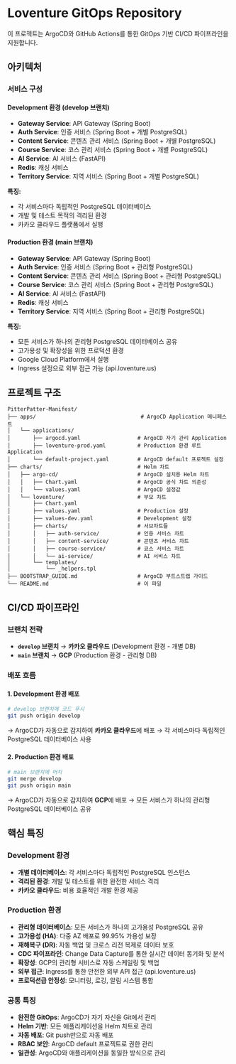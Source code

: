 # Loventure GitOps Repository

이 프로젝트는 ArgoCD와 GitHub Actions를 통한 GitOps 기반 CI/CD 파이프라인을 지원합니다.

## 아키텍처

### 서비스 구성

#### Development 환경 (develop 브랜치)
- **Gateway Service**: API Gateway (Spring Boot)
- **Auth Service**: 인증 서비스 (Spring Boot + 개별 PostgreSQL)
- **Content Service**: 콘텐츠 관리 서비스 (Spring Boot + 개별 PostgreSQL)
- **Course Service**: 코스 관리 서비스 (Spring Boot + 개별 PostgreSQL)
- **AI Service**: AI 서비스 (FastAPI)
- **Redis**: 캐싱 서비스
- **Territory Service**: 지역 서비스 (Spring Boot + 개별 PostgreSQL)

**특징:**
- 각 서비스마다 독립적인 PostgreSQL 데이터베이스
- 개발 및 테스트 목적의 격리된 환경
- 카카오 클라우드 플랫폼에서 실행

#### Production 환경 (main 브랜치)
- **Gateway Service**: API Gateway (Spring Boot)
- **Auth Service**: 인증 서비스 (Spring Boot + 관리형 PostgreSQL)
- **Content Service**: 콘텐츠 관리 서비스 (Spring Boot + 관리형 PostgreSQL)
- **Course Service**: 코스 관리 서비스 (Spring Boot + 관리형 PostgreSQL)
- **AI Service**: AI 서비스 (FastAPI)
- **Redis**: 캐싱 서비스
- **Territory Service**: 지역 서비스 (Spring Boot + 관리형 PostgreSQL)

**특징:**
- 모든 서비스가 하나의 관리형 PostgreSQL 데이터베이스 공유
- 고가용성 및 확장성을 위한 프로덕션 환경
- Google Cloud Platform에서 실행
- Ingress 설정으로 외부 접근 가능 (api.loventure.us)

## 프로젝트 구조

```
PitterPatter-Manifest/
├── apps/                                 # ArgoCD Application 매니페스트
│   └── applications/
│       ├── argocd.yaml                  # ArgoCD 자기 관리 Application
│       ├── loventure-prod.yaml          # Production 환경 루트 Application
│       └── default-project.yaml         # ArgoCD default 프로젝트 설정
├── charts/                              # Helm 차트
│   ├── argo-cd/                         # ArgoCD 설치용 Helm 차트
│   │   ├── Chart.yaml                   # ArgoCD 공식 차트 의존성
│   │   └── values.yaml                  # ArgoCD 설정값
│   └── loventure/                       # 부모 차트
│       ├── Chart.yaml
│       ├── values.yaml                  # Production 설정
│       ├── values-dev.yaml              # Development 설정
│       ├── charts/                      # 서브차트들
│       │   ├── auth-service/            # 인증 서비스 차트
│       │   ├── content-service/         # 콘텐츠 서비스 차트
│       │   ├── course-service/          # 코스 서비스 차트
│       │   └── ai-service/              # AI 서비스 차트
│       └── templates/
│           └── _helpers.tpl
├── BOOTSTRAP_GUIDE.md                   # ArgoCD 부트스트랩 가이드
└── README.md                            # 이 파일
```

## CI/CD 파이프라인

### 브랜치 전략
- **`develop` 브랜치** → **카카오 클라우드** (Development 환경 - 개별 DB)
- **`main` 브랜치** → **GCP** (Production 환경 - 관리형 DB)

### 배포 흐름

#### 1. Development 환경 배포
```bash
# develop 브랜치에 코드 푸시
git push origin develop
```
→ ArgoCD가 자동으로 감지하여 **카카오 클라우드**에 배포
→ 각 서비스마다 독립적인 PostgreSQL 데이터베이스 사용

#### 2. Production 환경 배포
```bash
# main 브랜치에 머지
git merge develop
git push origin main
```
→ ArgoCD가 자동으로 감지하여 **GCP**에 배포
→ 모든 서비스가 하나의 관리형 PostgreSQL 데이터베이스 공유

## 핵심 특징

### Development 환경
- **개별 데이터베이스**: 각 서비스마다 독립적인 PostgreSQL 인스턴스
- **격리된 환경**: 개발 및 테스트를 위한 완전한 서비스 격리
- **카카오 클라우드**: 비용 효율적인 개발 환경 제공

### Production 환경
- **관리형 데이터베이스**: 모든 서비스가 하나의 고가용성 PostgreSQL 공유
- **고가용성 (HA)**: 다중 AZ 배포로 99.95% 가용성 보장
- **재해복구 (DR)**: 자동 백업 및 크로스 리전 복제로 데이터 보호
- **CDC 파이프라인**: Change Data Capture를 통한 실시간 데이터 동기화 및 분석
- **확장성**: GCP의 관리형 서비스로 자동 스케일링 및 백업
- **외부 접근**: Ingress를 통한 안전한 외부 API 접근 (api.loventure.us)
- **프로덕션급 안정성**: 모니터링, 로깅, 알림 시스템 통합

### 공통 특징
- **완전한 GitOps**: ArgoCD가 자기 자신을 Git에서 관리
- **Helm 기반**: 모든 애플리케이션을 Helm 차트로 관리
- **자동 배포**: Git push만으로 자동 배포
- **RBAC 보안**: ArgoCD default 프로젝트로 권한 관리
- **일관성**: ArgoCD와 애플리케이션을 동일한 방식으로 관리


